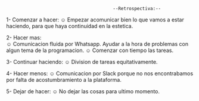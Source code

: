                                             --Retrospectiva:--

1- Comenzar a hacer: 
            ☺ Empezar acomunicar bien lo que vamos a estar haciendo, para que haya continuidad en la estetica.

2- Hacer mas:  
            ☺ Comunicacion fluida por Whatsapp. Ayudar a la hora de problemas con algun tema de la programacion.
            ☺ Comenzar con tiempo las tareas.

3- Continuar haciendo: 
            ☺ Division de tareas equitativamente. 

4- Hacer menos: 
            ☺ Comunicacion por Slack porque no nos encontrabamos por falta de acostumbramiento a la plataforma.

5- Dejar de hacer: 
            ☺ No dejar las cosas para ultimo momento.